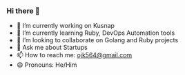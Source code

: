 ### Hi there 👋

- 🔭 I’m currently working on Kusnap
- 🌱 I’m currently learning Ruby, DevOps Automation tools
- 👯 I’m looking to collaborate on Golang and Ruby projects
- 💬 Ask me about Startups
- 📫 How to reach me: ojk564@gmail.com
- 😄 Pronouns: He/Him
